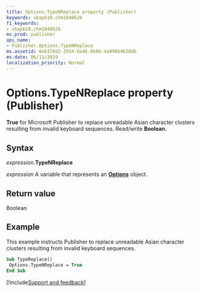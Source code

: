 ```yaml
---
title: Options.TypeNReplace property (Publisher)
keywords: vbapb10.chm1048626
f1_keywords:
- vbapb10.chm1048626
ms.prod: publisher
api_name:
- Publisher.Options.TypeNReplace
ms.assetid: 0eb378d2-3554-6a46-8b6b-4a990b4638db
ms.date: 06/11/2019
localization_priority: Normal
---
```



# Options.TypeNReplace property (Publisher)

**True** for Microsoft Publisher to replace unreadable Asian character clusters resulting from invalid keyboard sequences. Read/write **Boolean**.


## Syntax

_expression_.**TypeNReplace**

_expression_ A variable that represents an **[Options](Publisher.Options.md)** object.


## Return value

Boolean


## Example

This example instructs Publisher to replace unreadable Asian character clusters resulting from invalid keyboard sequences.

```vb
Sub TypeReplace() 
 Options.TypeNReplace = True 
End Sub
```

[!include[Support and feedback](~/includes/feedback-boilerplate.md)]